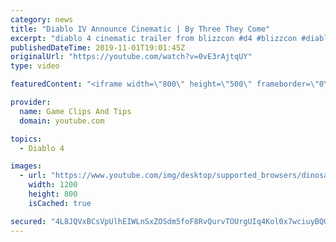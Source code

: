 ```yaml
---
category: news
title: "Diablo IV Announce Cinematic | By Three They Come"
excerpt: "diablo 4 cinematic trailer from blizzcon #d4 #blizzcon #diablo."
publishedDateTime: 2019-11-01T19:01:45Z
originalUrl: "https://youtube.com/watch?v=0vE3rAjtqUY"
type: video

featuredContent: "<iframe width=\"800\" height=\"500\" frameborder=\"0\" src=\"https://www.youtube.com/embed/0vE3rAjtqUY\" allow=\"accelerometer; autoplay; encrypted-media; gyroscope; picture-in-picture\" allowfullscreen></iframe>"

provider:
  name: Game Clips And Tips
  domain: youtube.com

topics:
  - Diablo 4

images:
  - url: "https://www.youtube.com/img/desktop/supported_browsers/dinosaur.png"
    width: 1200
    height: 800
    isCached: true

secured: "4L8JQVxBCsVpUlhEIWLnSxZOSdm5foF8RvQurvTOUrgUIq4Kol0x7wciuyBQGRHihx2DC00sFTL5uL/ySoZWMJFdQgxfXo27CdGXLPZLq3iD3AQByD3ninzPBSd5OvqnHkdjTnyN7Tqn7LgNQum9oLfYbB6CSkIqp8WdReaPU+WoBxpGGhjLsjk44VhwzMDIe8pg+DKkQ+J11q3b2eU/RuKZJRlxfYmdUmy8mRefHGlosEEWooe8xJgYKVSc4kA0f2Wiy71XrBT4BQJ5paFPhexi3DwXzaGBnR4W43Lq6tnnNSPFnraSX6TDvf/gEmWEf6eZq58gPkGBbTL4A1JQQYesR+d4UwSWVG7lZVKPoT0s++6xlv7PEDKCMGC/l40FWT41hMSJoGk2tZWwwAJ5mA==;dT+QxgADwkxKJOdVLcgIFg=="
---
```


